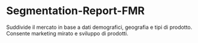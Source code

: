 # Segmentation-Report-FMR
Suddivide il mercato in base a dati demografici, geografia e tipi di prodotto. Consente marketing mirato e sviluppo di prodotti.
